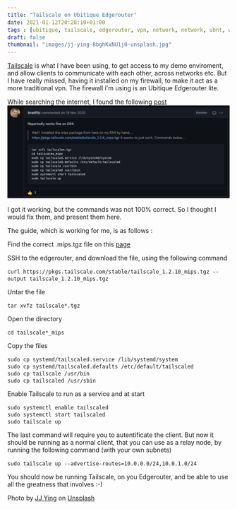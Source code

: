```yaml
---
title: "Tailscale on Ubitique Edgerouter"
date: 2021-01-12T20:28:10+01:00
tags : [ubitique, tailscale, edgerouter, vpn, network, network, ubnt, wireguard]
draft: false
thumbnail: "images/jj-ying-8bghKxNU1j0-unsplash.jpg"
---
```

[Tailscale](https://tailscale.com) is what I have been using, to get access to my demo enviroment, and allow clients to communicate with each other, across networks etc.
But I have really missed, having it installed on my firewall, to make it act as a more traditional vpn.
The firewall i'm using is an Ubitique Edgerouter lite.

While searching the internet, I found the following [post](https://github.com/tailscale/tailscale/issues/735)
![post](images/forum.png)

I got it working, but the commands was not 100% correct. So I thought I would fix them, and present them here. 

The guide, which is working for me, is as follows :


Find the correct .mips.tgz file on this [page](https://pkgs.tailscale.com/stable/#static)

SSH to the edgerouter, and download the file, using the following command
```
curl https://pkgs.tailscale.com/stable/tailscale_1.2.10_mips.tgz --output tailscale_1.2.10_mips.tgz
```

Untar the file
```
tar xvfz tailscale*.tgz
```

Open the directory
```
cd tailscale*_mips
```
Copy the files
```
sudo cp systemd/tailscaled.service /lib/systemd/system
sudo cp systemd/tailscaled.defaults /etc/default/tailscaled
sudo cp tailscale /usr/bin
sudo cp tailscaled /usr/sbin
```

Enable Tailscale to run as a service and at start
```
sudo systemctl enable tailscaled
sudo systemctl start tailscaled
sudo tailscale up
```

The last command will require you to autentificate the client. But now it should be running as a normal client, that you can use as a relay node, by running the following command (with your own subnets)

```
sudo tailscale up --advertise-routes=10.0.0.0/24,10.0.1.0/24
```

You should now be running Tailscale, on you Edgerouter, and be able to use all the greatness that involves :-) 

<span>Photo by <a href="https://unsplash.com/@jjying?utm_source=unsplash&amp;utm_medium=referral&amp;utm_content=creditCopyText">JJ Ying</a> on <a href="https://unsplash.com/s/photos/network?utm_source=unsplash&amp;utm_medium=referral&amp;utm_content=creditCopyText">Unsplash</a></span>